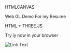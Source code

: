 HTMLCANVAS

Web GL Demo For my Resume

HTML + THREE.JS

Try iy now in your browser

![Link Text](https://vectorgenesis.net)
